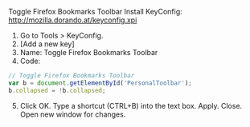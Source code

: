 Toggle Firefox Bookmarks Toolbar
Install KeyConfig: http://mozilla.dorando.at/keyconfig.xpi

1. Go to Tools > KeyConfig.
2. [Add a new key]
3. Name: Toggle Firefox Bookmarks Toolbar
4. Code:
```javascript
// Toggle Firefox Bookmarks Toolbar
var b = document.getElementById('PersonalToolbar');
b.collapsed = !b.collapsed;
```
5. Click OK. Type a shortcut (CTRL+B) into the text box. Apply. Close. Open new window for changes.
